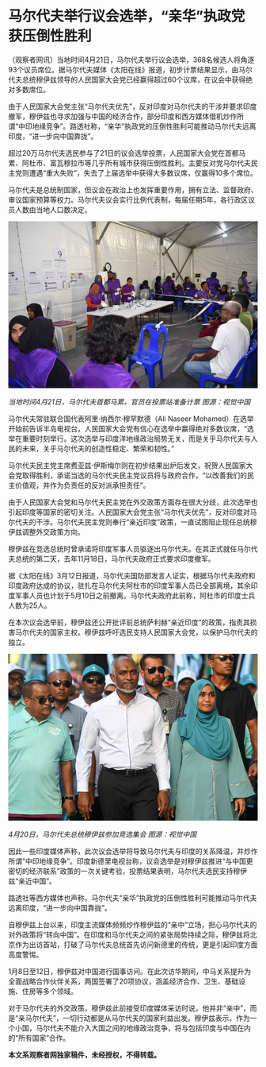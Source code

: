 # 马尔代夫举行议会选举，“亲华”执政党获压倒性胜利

（观察者网讯）当地时间4月21日，马尔代夫举行议会选举，368名候选人将角逐93个议员席位。据马尔代夫媒体《太阳在线》报道，初步计票结果显示，由马尔代夫总统穆伊兹领导的人民国家大会党已经赢得超过60个议席，在议会中获得绝对多数席位。

由于人民国家大会党主张“马尔代夫优先”，反对印度对马尔代夫的干涉并要求印度撤军，穆伊兹也寻求加强与中国的经济合作，部分印度和西方媒体借机炒作所谓“中印地缘竞争”。路透社称，“亲华”执政党的压倒性胜利可能推动马尔代夫远离印度，“进一步向中国靠拢”。

超过20万马尔代夫选民参与了21日的议会选举投票，人民国家大会党在首都马累、阿杜市、富瓦穆拉市等几乎所有城市获得压倒性胜利。主要反对党马尔代夫民主党则遭遇“重大失败”，失去了上届选举中获得大多数议席，仅赢得10多个席位。

马尔代夫是总统制国家，但议会在政治上也发挥重要作用，拥有立法、监督政府、审议国家预算等权力。马尔代夫议会实行比例代表制，每届任期5年，各行政区议员人数由当地人口数决定。

![e8e46702cf21526918607b10d106dcfe.jpg](https://raw.githubusercontent.com/qqhsx/qqnews_image/main/2024/04/22/马尔代夫举行议会选举，“亲华”执政党获压倒性胜利/e8e46702cf21526918607b10d106dcfe.jpg)

 _当地时间4月21日，马尔代夫首都马累，官员在投票站准备计票 图源：视觉中国_

马尔代夫常驻联合国代表阿里·纳西尔·穆罕默德（Ali Naseer
Mohamed）在选举开始前告诉半岛电视台，人民国家大会党有信心在选举中赢得绝对多数议席，“选举在重要时刻举行。这次选举与印度洋地缘政治局势无关，而是关乎马尔代夫与人民的未来，关乎马尔代夫的创造性稳定、繁荣和韧性。”

马尔代夫民主党主席费亚兹·伊斯梅尔则在初步结果出炉后发文，祝贺人民国家大会党取得胜利，承诺当选的马尔代夫民主党议员将与政府合作，“以改善我们的民主价值观，并作为负责任的反对派承担责任”。

由于人民国家大会党和马尔代夫民主党在外交政策方面存在很大分歧，此次选举也引起印度等国家的密切关注。人民国家大会党主张“马尔代夫优先”，反对印度对马尔代夫的干涉。马尔代夫民主党则奉行“亲近印度”政策，一直试图阻止现任总统穆伊兹调整外交政策方向。

穆伊兹在竞选总统时曾承诺将印度军事人员驱逐出马尔代夫。在其正式就任马尔代夫总统的第二天，去年11月18日，马尔代夫政府正式要求印度撤军。

据《太阳在线》3月12日报道，马尔代夫国防部发言人证实，根据马尔代夫政府和印度政府达成的协议，驻扎在马尔代夫阿杜市的印度军事人员已全部离境，其余印度军事人员也计划于5月10日之前撤离。马尔代夫政府此前称，阿杜市的印度士兵人数为25人。

在本次议会选举前，穆伊兹还公开批评前总统萨利赫“亲近印度”的政策，指责其损害马尔代夫的国家主权。穆伊兹呼吁选民支持人民国家大会党，以保护马尔代夫的独立。

![cdf48741404a11d7b943049bf423b10a.jpg](https://raw.githubusercontent.com/qqhsx/qqnews_image/main/2024/04/22/马尔代夫举行议会选举，“亲华”执政党获压倒性胜利/cdf48741404a11d7b943049bf423b10a.jpg)

_4月20日，马尔代夫总统穆伊兹参加竞选集会 图源：视觉中国_

因此一些印度媒体声称，此次议会选举将导致马尔代夫与印度的关系降温，并炒作所谓“中印地缘竞争”。印度新德里电视台称，议会选举是对穆伊兹推进“与中国更密切的经济联系”政策的一次关键考验，投票结果表明，马尔代夫选民支持穆伊兹“亲近中国”。

路透社等西方媒体也声称，马尔代夫“亲华”执政党的压倒性胜利可能推动马尔代夫远离印度，“进一步向中国靠拢”。

自穆伊兹上台以来，印度主流媒体频频炒作穆伊兹的“亲中”立场，担心马尔代夫的对外政策将“转向中国”。在印度和马尔代夫之间的紧张局势持续之际，穆伊兹将北京作为出访首站，打破了马尔代夫总统首先访问新德里的传统，更是引起印度方面高度警惕。

1月8日至12日，穆伊兹对中国进行国事访问。在此次访华期间，中马关系提升为全面战略合作伙伴关系，两国签署了20项协议，涵盖经济合作、卫生、基础设施、住房等多个领域。

对于马尔代夫的外交政策，穆伊兹此前接受印度媒体采访时说，他并非“亲中”，而是“亲马尔代夫”，一切行动都是从马尔代夫的国家利益出发。穆伊兹表示，作为一个小国，马尔代夫不能介入大国之间的地缘政治竞争，将与包括印度与中国在内的“所有国家”合作。

**本文系观察者网独家稿件，未经授权，不得转载。**

